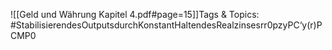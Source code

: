 
![[Geld und Währung Kapitel 4.pdf#page=15]]Tags & Topics:
   #StabilisierendesOutputsdurchKonstantHaltendesRealzinsesrr0pzyPC‘y(r)PCMP0